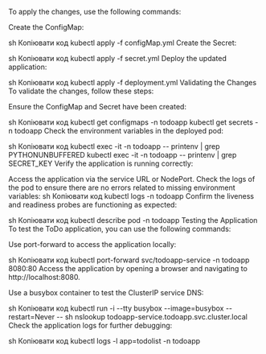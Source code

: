 To apply the changes, use the following commands:

Create the ConfigMap:

sh
Копіювати код
kubectl apply -f configMap.yml
Create the Secret:

sh
Копіювати код
kubectl apply -f secret.yml
Deploy the updated application:

sh
Копіювати код
kubectl apply -f deployment.yml
Validating the Changes
To validate the changes, follow these steps:

Ensure the ConfigMap and Secret have been created:

sh
Копіювати код
kubectl get configmaps -n todoapp
kubectl get secrets -n todoapp
Check the environment variables in the deployed pod:

sh
Копіювати код
kubectl exec -it <pod-name> -n todoapp -- printenv | grep PYTHONUNBUFFERED
kubectl exec -it <pod-name> -n todoapp -- printenv | grep SECRET_KEY
Verify the application is running correctly:

Access the application via the service URL or NodePort.
Check the logs of the pod to ensure there are no errors related to missing environment variables:
sh
Копіювати код
kubectl logs <pod-name> -n todoapp
Confirm the liveness and readiness probes are functioning as expected:

sh
Копіювати код
kubectl describe pod <pod-name> -n todoapp
Testing the Application
To test the ToDo application, you can use the following commands:

Use port-forward to access the application locally:

sh
Копіювати код
kubectl port-forward svc/todoapp-service -n todoapp 8080:80
Access the application by opening a browser and navigating to http://localhost:8080.

Use a busybox container to test the ClusterIP service DNS:

sh
Копіювати код
kubectl run -i --tty busybox --image=busybox --restart=Never -- sh
nslookup todoapp-service.todoapp.svc.cluster.local
Check the application logs for further debugging:

sh
Копіювати код
kubectl logs -l app=todolist -n todoapp